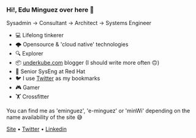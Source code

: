 ### Hi!, Edu Minguez over here 👋

Sysadmin -> Consultant -> Architect -> Systems Engineer

- 💻 Lifelong tinkerer
- 🌩️ Opensource & 'cloud native' technologies
- 🔍 Explorer
- 📦 [underkube.com](https://underkube.com) blogger (I should write more often 🙃)
- 🎩 Senior SysEng at Red Hat
- 🐦 I use [Twitter](https://twitter.com/minWi) as my bookmarks
- 🎮 Gamer
- 🏋️ Crossfitter

You can find me as 'eminguez', 'e-minguez' or 'minWi' depending on the name availability of the site 😅

[Site](https://www.eduardominguez.es/) • [Twitter](https://twitter.com/minWi) • [Linkedin](https://www.linkedin.com/in/eminguez/)
